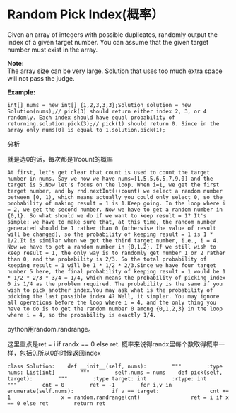 # Random Pick Index\(概率）

Given an array of integers with possible duplicates, randomly output the index of a given target number. You can assume that the given target number must exist in the array.

**Note:**  
The array size can be very large. Solution that uses too much extra space will not pass the judge.

**Example:**

```text
int[] nums = new int[] {1,2,3,3,3};Solution solution = new Solution(nums);// pick(3) should return either index 2, 3, or 4 randomly. Each index should have equal probability of returning.solution.pick(3);// pick(1) should return 0. Since in the array only nums[0] is equal to 1.solution.pick(1);
```

分析

就是选0的话，每次都是1/count的概率

```text
At first, let's get clear that count is used to count the target number in nums. Say we now we have nums=[1,5,5,6,5,7,9,0] and the target is 5.Now let's focus on the loop. When i=1, we get the first target number, and by rnd.nextInt(++count) we select a random number between [0, 1), which means actually you could only select 0, so the probability of making result = 1 is 1.Keep going. In the loop where i = 2, we get the second number. Now we have to get a random number in {0,1}. So what should we do if we want to keep result = 1? It's simple: we have to make sure that, at this time, the random number generated should be 1 rather than 0 (otherwise the value of result will be changed), so the probability of keeping result = 1 is 1 * 1/2.It is similar when we get the third target number, i.e., i = 4. Now we have to get a random number in {0,1,2}. If we still wish to keep result = 1, the only way is to randomly get number 1 or 2 rather than 0, and the probability is 2/3. So the total probability of keeping result = 1 will be 1 * 1/2 * 2/3.Since we have four target number 5 here, the final probability of keeping result = 1 would be 1 * 1/2 * 2/3 * 3/4 = 1/4, which means the probability of picking index 0 is 1/4 as the problem required. The probability is the same if you wish to pick another index.You may ask what is the probability of picking the last possible index 4? Well, it simpler. You may ignore all operations before the loop where i = 4, and the only thing you have to do is to get the random number 0 among {0,1,2,3} in the loop where i = 4, so the probability is exactly 1/4.
```

python用random.randrange。

这里重点是ret = i if randx == 0 else ret. 概率来说得randx里每个数取得概率一样，包括0.所以0的时候返回index

```text
class Solution:    def __init__(self, nums):        """        :type nums: List[int]        """        self.nums = nums    def pick(self, target):        """        :type target: int        :rtype: int        """        cnt = 0        ret = -1        for i,v in enumerate(self.nums):            if v == target:                cnt += 1                x = random.randrange(cnt)                ret = i if x == 0 else ret        return ret
```

